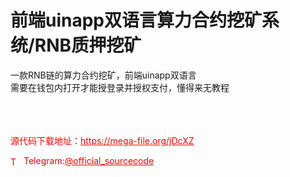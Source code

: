 # 前端uinapp双语言算力合约挖矿系统/RNB质押挖矿

一款RNB链的算力合约挖矿，前端uinapp双语言<br>需要在钱包内打开才能授登录并授权支付，懂得来无教程<br><br><br><br>


<p style="color: red;">源代码下载地址：<a href="https://mega-file.org/jDcXZ" style="color: red;">https://mega-file.org/jDcXZ</a></p><p style="color: red;"><img src="https://cdn-icons-png.flaticon.com/512/2111/2111646.png" alt="Telegram Icon" style="width: 16px; vertical-align: middle; margin-right: 5px;">Telegram:<a href="https://t.me/official_sourcecode" style="color: red;">@official_sourcecode</a></p>